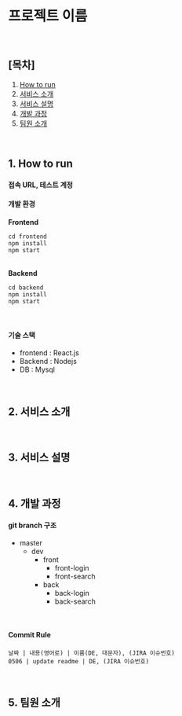 <h1>프로젝트 이름</h1>

<br/>

<h2>[목차]</h2>

1. [How to run](##1.-how-to-run)
2. [서비스 소개](##2.-서비스-소개)
3. [서비스 설명](##3.-서비스-설명)
4. [개발 과정](##4.-개발-과정)
5. [팀원 소개](##5.-팀원-소개)

<br/>

## 1. How to run

<h4>접속 URL, 테스트 계정</h4>



<h4>개발 환경</h4>

**Frontend**

```
cd frontend
npm install
npm start
```

<br/>**Backend**

```
cd backend
npm install
npm start
```

<br/>

<h4>기술 스택</h4>

* frontend : React.js
* Backend : Nodejs
* DB : Mysql

<br/>

## 2. 서비스 소개

<br/>

## 3. 서비스 설명

<br/>

## 4. 개발 과정

<h4>git branch 구조</h4>

* master
  * dev
    * front
      * front-login
      * front-search
    * back
      * back-login
      * back-search

<br/>

<h4>Commit Rule</h4>

```
날짜 | 내용(영어로) | 이름(DE, 대문자), (JIRA 이슈번호)
0506 | update readme | DE, (JIRA 이슈번호)
```

<br/>

## 5. 팀원 소개

<br/>